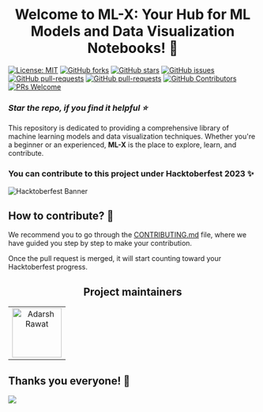 <h1 align="center">
   Welcome to ML-X: Your Hub for ML Models and Data Visualization Notebooks! 🥳
</h1>

[![License: MIT](https://img.shields.io/badge/License-MIT-yellow.svg)](https://opensource.org/licenses/MIT)
[![GitHub forks](https://img.shields.io/github/forks/OpenCodeEra/ML-X?style=social)](https://github.com/OpenCodeEra/ML-X/network/members)
[![GitHub stars](https://img.shields.io/github/stars/OpenCodeEra/ML-X?style=social)](https://github.com/OpenCodeEra/ML-X/stargazers)
[![GitHub issues](https://img.shields.io/github/issues/OpenCodeEra/ML-X.svg)](https://github.com/OpenCodeEra/ML-X/issues/)
[![GitHub pull-requests](https://img.shields.io/github/issues-pr/OpenCodeEra/ML-X.svg)](https://github.com/OpenCodeEra/ML-X/pull/)
[![GitHub pull-requests](https://img.shields.io/github/issues-pr-closed/OpenCodeEra/ML-X.svg)](https://github.com/OpenCodeEra/ML-X/pulls?q=is%3Apr+is%3Aclosed)
[![GitHub Contributors](https://img.shields.io/github/contributors/OpenCodeEra/ML-X.svg)](https://github.com/OpenCodeEra/ML-X/graphs/contributors)
[![PRs Welcome](https://img.shields.io/badge/PRs-welcome-brightgreen.svg?style=flat-square)](http://makeapullrequest.com)


### _Star the repo, if you find it helpful ⭐_

This repository is dedicated to providing a comprehensive library of machine learning models and data visualization techniques. Whether you're a beginner or an experienced, **ML-X** is the place to explore, learn, and contribute.

### You can contribute to this project under Hacktoberfest 2023 ✨

![Hacktoberfest Banner](https://i.ibb.co/RTk279G/hf10-banner-sponsors-1032x600.png)

## How to contribute? 🧐

We recommend you to go through the [CONTRIBUTING.md](/CONTRIBUTING.md) file, where we have guided you step by step to make your contribution.

Once the pull request is merged, it will start counting toward your Hacktoberfest progress.

<h2 align='center'> Project maintainers </h2>
<table align='center'>
<tr>
    <td align="center">
        <a href="https://github.com/AKACHI-4">
            <img src="https://avatars.githubusercontent.com/u/99159580?v=4" width="100;" alt="Adarsh Rawat"/>
            <br />
            <sub><b></b></sub>
        </a>
    </td>
  </tr>
</table>

## Thanks you everyone! 💚
<p align="start">
<a  href="https://github.com/OpenCodeEra/ML-X/graphs/contributors">
  <img src="https://contrib.rocks/image?repo=OpenCodeEra/ML-X" />
</a>
</p>
</br>
